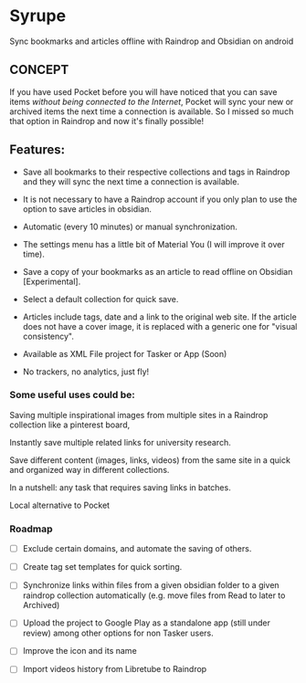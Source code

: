 # Syrupe
Sync bookmarks and articles offline with Raindrop and Obsidian on android

## CONCEPT

If you have used Pocket before you will have noticed that you can save items *without being connected to the Internet*, Pocket will sync your new or archived items the next time a connection is available. So I missed so much that option in Raindrop and now it's finally possible!

## Features:

* Save all bookmarks to their respective collections and tags in Raindrop and they will sync the next time a connection is available.

* It is not necessary to have a Raindrop account if you only plan to use the option to save articles in obsidian.

* Automatic (every 10 minutes) or manual synchronization.

* The settings menu has a little bit of Material You (I will improve it over time).

* Save a copy of your bookmarks as an article to read offline on Obsidian [Experimental].

* Select a default collection for quick save.

* Articles include tags, date and a link to the original web site. If the article does not have a cover image, it is replaced with a generic one for "visual consistency".

* Available as XML File project for Tasker or App (Soon)

* No trackers, no analytics, just fly!

### Some useful uses could be:

Saving multiple inspirational images from multiple sites in a Raindrop collection like a pinterest board,

Instantly save multiple related links for university research.

Save different content (images, links, videos) from the same site in a quick and organized way in different collections.

In a nutshell: any task that requires saving links in batches.

Local alternative to Pocket

### Roadmap

- [ ]  Exclude certain domains, and automate the saving of others.

- [ ]  Create tag set templates for quick sorting.

- [ ]  Synchronize links within files from a given obsidian folder to a given raindrop collection automatically (e.g. move files from Read to later to Archived)

- [ ]  Upload the project to Google Play as a standalone app (still under review) among other options for non Tasker users.

- [ ]  Improve the icon and its name

- [ ]  Import videos history from Libretube to Raindrop
